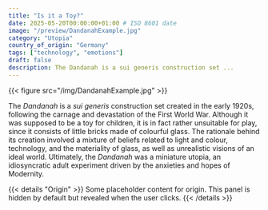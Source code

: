 ```yaml
---
title: "Is it a Toy?"
date: 2025-05-20T00:00:00+01:00 # ISO 8601 date
image: "/preview/DandanahExample.jpg"
category: "Utopia"
country_of_origin: "Germany"
tags: ["technology", "emotions"]
draft: false
description: The Dandanah is a sui generis construction set ...
---
```


{{< figure src="/img/DandanahExample.jpg" >}}

The *Dandanah* is a *sui generis* construction set created in the early 1920s, following the carnage and devastation of the First World War. Although it was supposed to be a toy for children, it is in fact rather unsuitable for play, since it consists of little bricks made of colourful glass. The rationale behind its creation involved a mixture of beliefs related to light and colour, technology, and the materiality of glass, as well as unrealistic visions of an ideal world. Ultimately, the *Dandanah* was a miniature utopia, an idiosyncratic adult experiment driven by the anxieties and hopes of Modernity.


{{< details "Origin" >}}
Some placeholder content for origin. This panel is hidden by default but revealed when the user clicks.
{{< /details >}}

